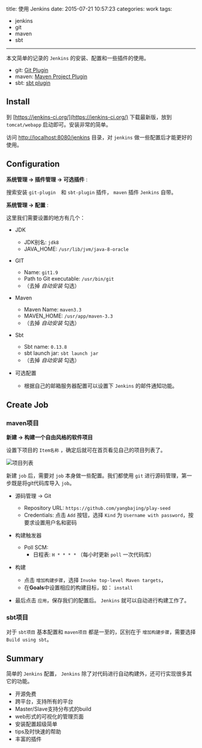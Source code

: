 title: 使用 Jenkins
date: 2015-07-21 10:57:23
categories: work
tags:
- jenkins
- git
- maven
- sbt
---

本文简单的记录的 `Jenkins` 的安装、配置和一些插件的使用。

- git: [Git Plugin](https://wiki.jenkins-ci.org/display/JENKINS/Git+Plugin)
- maven: [Maven Project Plugin](https://wiki.jenkins-ci.org/display/JENKINS/Maven+Project+Plugin)
- sbt: [sbt plugin](https://wiki.jenkins-ci.org/display/JENKINS/sbt+plugin)


## Install

到 [https://jenkins-ci.org/](https://jenkins-ci.org/) 下载最新版，放到 `tomcat/webapp` 启动即可。安装非常的简单。

访问 [http://localhost:8080/jenkins](http://localhost:8080/jenkins) 目录，对 `jenkins` 做一些配置后才能更好的使用。


## Configuration


**系统管理 -> 插件管理 -> 可选插件** :

 搜索安装 `git-plugin`　和 `sbt-plugin` 插件， `maven` 插件 `Jenkins` 自带。

**系统管理 -> 配置** :

这里我们需要设置的地方有几个：

- JDK
    * JDK别名: `jdk8`
    * JAVA_HOME: `/usr/lib/jvm/java-8-oracle`

- GIT
    * Name: `git1.9`
    * Path to Git executable: `/usr/bin/git`
    * （去掉 _自动安装_ 勾选）

- Maven
    * Maven Name: `maven3.3`
    * MAVEN_HOME: `/usr/app/maven-3.3`
    * （去掉 _自动安装_ 勾选）

- Sbt
    * Sbt name: `0.13.8`
    * sbt launch jar: `sbt launch jar`
    * （去掉 _自动安装_ 勾选）

- 可选配置
    * 根据自己的邮箱服务器配置可以设置下 `Jenkins` 的邮件通知功能。


## Create Job

### maven项目

**新建 -> 构建一个自由风格的软件项目**

设置下项目的 `Item名称` ，确定后就可在首页看见自己的项目列表了。

![项目列表](/assets/img/post/0001.png)

新建 `job` 后，需要对 `job` 本身做一些配置。我们都使用 `git` 进行源码管理，第一步既是将git代码库导入 `job`。

- 源码管理 -> Git
    * Repository URL: `https://github.com/yangbajing/play-seed`
    * Credentials: 点击 `Add` 按钮，选择 `Kind` 为 `Username with password`，按要求设置用户名和密码

- 构建触发器
    * Poll SCM:
        - 日程表: `H * * * *` （每小时更新 `poll` 一次代码库）

- 构建
    * 点击 `增加构建步骤`，选择 `Invoke top-level Maven targets`，
    * 在**Goals**中设置相应的构建目标，如： `install`

- 最后点击 `应用`，保存我们的配置后。 `Jenkins` 就可以自动进行构建工作了。


### sbt项目

对于 `sbt项目` 基本配置和 `maven项目` 都是一至的，区别在于 `增加构建步骤`，需要选择 `Build using sbt`。


## Summary

简单的 `Jenkins` 配置， `Jenkins` 除了对代码进行自动构建外，还可行实现很多其它的功能。

- 开源免费
- 跨平台，支持所有的平台
- Master/Slave支持分布式的build
- web形式的可视化的管理页面
- 安装配置超级简单
- tips及时快速的帮助
- 丰富的插件
